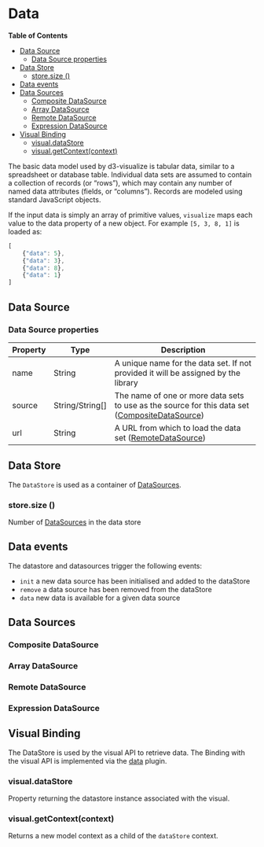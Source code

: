 # Data

<!-- START doctoc generated TOC please keep comment here to allow auto update -->
<!-- DON'T EDIT THIS SECTION, INSTEAD RE-RUN doctoc TO UPDATE -->
**Table of Contents**

- [Data Source](#data-source)
  - [Data Source properties](#data-source-properties)
- [Data Store](#data-store)
  - [store.size ()](#storesize-)
- [Data events](#data-events)
- [Data Sources](#data-sources)
  - [Composite DataSource](#composite-datasource)
  - [Array DataSource](#array-datasource)
  - [Remote DataSource](#remote-datasource)
  - [Expression DataSource](#expression-datasource)
- [Visual Binding](#visual-binding)
  - [visual.dataStore](#visualdatastore)
  - [visual.getContext(context)](#visualgetcontextcontext)

<!-- END doctoc generated TOC please keep comment here to allow auto update -->


The basic data model used by d3-visualize is tabular data, similar to a spreadsheet or database table.
Individual data sets are assumed to contain a collection of records (or “rows”), which may contain any number of named data attributes (fields, or “columns”).
Records are modeled using standard JavaScript objects.

If the input data is simply an array of primitive values, ``visualize`` maps each value to the data property of a new object. For example ```[5, 3, 8, 1]``` is loaded as:
```javascript
[
    {"data": 5},
    {"data": 3},
    {"data": 8},
    {"data": 1}
]
```

## Data Source

### Data Source properties

| Property  | Type  | Description  |
|---|---|---|
| name | String  | A unique name for the data set. If not provided it will be assigned by the library  |
| source | String/String[] | The name of one or more data sets to use as the source for this data set ([CompositeDataSource][])|
| url | String | A URL from which to load the data set  ([RemoteDataSource][])|


## Data Store

The ``DataStore`` is used as a container of [DataSources][].

### store.size ()

Number of [DataSources][] in the data store

## Data events

The datastore and datasources trigger the following events:

* ``init`` a new data source has been initialised and added to the dataStore
* ``remove`` a data source has been removed from the dataStore
* ``data`` new data is available for a given data source
 
## Data Sources

### Composite DataSource

### Array DataSource

### Remote DataSource

### Expression DataSource

## Visual Binding

The DataStore is used by the visual API to retrieve data. The Binding
with the visual API is implemented via the [data](/src/plugins/data.js)
plugin.

### visual.dataStore

Property returning the datastore instance associated with the visual.

### visual.getContext(context)

Returns a new model context as a child of the ``dataStore`` context.

[DataSources]: #datasources
[CompositeDataSource]: #composite-datasource
[RemoteDataSource]: #remote-datasource
